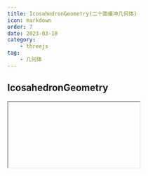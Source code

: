 ```yaml
---
title: IcosahedronGeometry(二十面缓冲几何体)
icon: markdown
order: 7
date: 2023-03-10
category:
    - threejs
tag:
    - 几何体
---
```


## IcosahedronGeometry

<IFrame url="https://luotainxu-demo.netlify.app/#/threejs/icosahedronGeometry"/>

## 构造器

### radius : Float

二十面体的半径，默认为1

### detail : Integer

默认值为0。将这个值设为一个大于0的数将会为它增加一些顶点，使其不再是一个二十面体。当这个值大于1的时候，实际上它将变成一个球体

## 属性

共有属性请参见其基类[PolyhedronGeometry](/threejs/几何体/多面缓冲几何体.md)

### .parameters : Object

一个包含着构造函数中每个参数的对象。在对象实例化之后，对该属性的任何修改都不会改变这个几何体

## 方法

共有方法请参见其基类[PolyhedronGeometry](/threejs/几何体/多面缓冲几何体.md)
